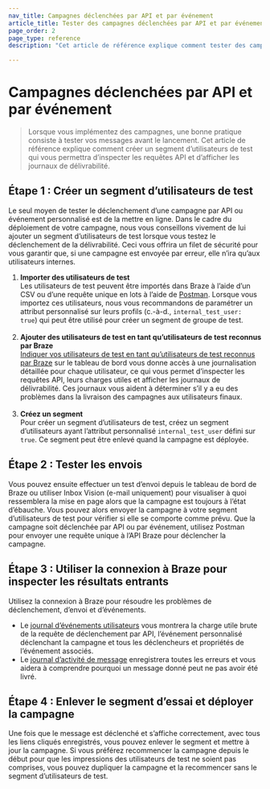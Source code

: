 ```yaml
---
nav_title: Campagnes déclenchées par API et par événement
article_title: Tester des campagnes déclenchées par API et par événement
page_order: 2
page_type: reference
description: "Cet article de référence explique comment tester des campagnes déclenchées par API et par événement."

---
```


# Campagnes déclenchées par API et par événement

> Lorsque vous implémentez des campagnes, une bonne pratique consiste à tester vos messages avant le lancement. Cet article de référence explique comment créer un segment d’utilisateurs de test qui vous permettra d’inspecter les requêtes API et d’afficher les journaux de délivrabilité.

## Étape 1 : Créer un segment d’utilisateurs de test

Le seul moyen de tester le déclenchement d’une campagne par API ou événement personnalisé est de la mettre en ligne. Dans le cadre du déploiement de votre campagne, nous vous conseillons vivement de lui ajouter un segment d’utilisateurs de test lorsque vous testez le déclenchement de la délivrabilité. Ceci vous offrira un filet de sécurité pour vous garantir que, si une campagne est envoyée par erreur, elle n’ira qu’aux utilisateurs internes.

1. **Importer des utilisateurs de test**<br>Les utilisateurs de test peuvent être importés dans Braze à l’aide d’un CSV ou d’une requête unique en lots à l’aide de [Postman](https://www.braze.com/docs/api/postman_collection/). Lorsque vous importez ces utilisateurs, nous vous recommandons de paramétrer un attribut personnalisé sur leurs profils (c.-à-d., `internal_test_user: true`) qui peut être utilisé pour créer un segment de groupe de test. <br><br>
2. **Ajouter des utilisateurs de test en tant qu’utilisateurs de test reconnus par Braze**<br>[Indiquer vos utilisateurs de test en tant qu’utilisateurs de test reconnus par Braze](https://www.braze.com/docs/user_guide/administrative/app_settings/developer_console/internal_groups_tab/) sur le tableau de bord vous donne accès à une journalisation détaillée pour chaque utilisateur, ce qui vous permet d’inspecter les requêtes API, leurs charges utiles et afficher les journaux de délivrabilité. Ces journaux vous aident à déterminer s’il y a eu des problèmes dans la livraison des campagnes aux utilisateurs finaux. <br><br>
3. **Créez un segment**<br>Pour créer un segment d’utilisateurs de test, créez un segment d’utilisateurs ayant l’attribut personnalisé `internal_test_user` défini sur `true`. Ce segment peut être enlevé quand la campagne est déployée. 

## Étape 2 : Tester les envois

Vous pouvez ensuite effectuer un test d’envoi depuis le tableau de bord de Braze ou utiliser Inbox Vision (e-mail uniquement) pour visualiser à quoi ressemblera la mise en page alors que la campagne est toujours à l’état d’ébauche. Vous pouvez alors envoyer la campagne à votre segment d’utilisateurs de test pour vérifier si elle se comporte comme prévu. Que la campagne soit déclenchée par API ou par événement, utilisez Postman pour envoyer une requête unique à l’API Braze pour déclencher la campagne. 

## Étape 3 : Utiliser la connexion à Braze pour inspecter les résultats entrants

Utilisez la connexion à Braze pour résoudre les problèmes de déclenchement, d’envoi et d’événements. 
- Le [journal d’événements utilisateurs](https://www.braze.com/docs/user_guide/administrative/app_settings/developer_console/event_user_log_tab/) vous montrera la charge utile brute de la requête de déclenchement par API, l’événement personnalisé déclenchant la campagne et tous les déclencheurs et propriétés de l’événement associés.
- Le [journal d’activité de message](https://www.braze.com/docs/user_guide/administrative/app_settings/developer_console/message_activity_log_tab/) enregistrera toutes les erreurs et vous aidera à comprendre pourquoi un message donné peut ne pas avoir été livré.

## Étape 4 : Enlever le segment d’essai et déployer la campagne

Une fois que le message est déclenché et s’affiche correctement, avec tous les liens cliqués enregistrés, vous pouvez enlever le segment et mettre à jour la campagne. Si vous préférez recommencer la campagne depuis le début pour que les impressions des utilisateurs de test ne soient pas comprises, vous pouvez dupliquer la campagne et la recommencer sans le segment d’utilisateurs de test. 
